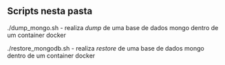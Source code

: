 ## Scripts nesta pasta


./dump_mongo.sh - realiza _dump_ de uma base de dados mongo dentro de um container docker

./restore_mongodb.sh - realiza _restore_ de uma base de dados mongo dentro de um container docker
